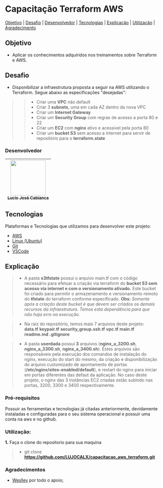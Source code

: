 # Capacitação Terraform AWS
</h3>
<p align="center">
 <a href="#objetivo">Objetivo</a> |
 <a href="#desafio">Desafio</a> |
 <a href="#desenvolvedor">Desenvolvedor</a> |
 <a href="#tecnologias">Tecnologias</a> |
 <a href="#explicação">Explicação</a> |
 <a href="#utilização">Utilização</a> |
 <a href="#agradecimento">Agradecimento</a>
</p>


## Objetivo

- Aplicar os conhecimentos adquiridos nos treinamentos sobre Terraform e AWS.

## Desafio

- Disponibilizar a infraestrutura proposta a seguir na AWS utilizando o Terraform. Segue abaixo as especificações "desejadas":


>> - Criar uma **VPC** não default
> >- Criar 3 **subnets**, uma em cada AZ dentro da nova VPC
>> - Criar um **Internet Gateway**
> >- Criar um **Security Group** com regras de acesso a porta 80 e 22
> >- Criar um **EC2** com **nginx** ativo e acessivel pela porta 80
> >- Criar um **bucket S3** sem acesso a internet para servir de repositório para o **terraform.state**

### Desenvolvedor

|[<img src="https://avatars.githubusercontent.com/u/67441115?v=4" width=115 > <br> <sub> Lucio José Cabianca </sub>](https://github.com/LUJOCALX)| 
| -------- |

## Tecnologias

Plataformas e Tecnologias que utilizamos para desenvolver este projeto:

- [AWS](https://aws.amazon.com/)
- [Linux (Ubuntu)](https://ubuntu.com/)
- [Git](https://www.github.com/)
- [VSCode](https://code.visualstudio.com/download)

## Explicação

>- A pasta **s3tfstate** possui o arquivo main.tf com o código necessário para efetuar a criação via terraform do **bucket S3 sem acesso via internet e com o versionamento ativado.** Este bucket foi criado para permitir o armazenamento e versionamento  remoto do **tfstate** do terraform conforme especificado. 
**Obs:** *Somente após a criação deste bucket é que devem ser criados os demais recursos da infraestrutura. Temos esta dependência para que não haja erro na execução.*

>- Na raiz do repositório, temos mais 7 arquivos deste projeto:
>**data.tf**
>**keypair.tf**
>**security_group.ssh.tf**
>**vpc.tf**
>**main.tf**
>**readme.md**
>**.gitignore**


>- A pasta **userdada** possui **3** arquivos (**nginx_a_3200.sh**, **nginx_a_3300.sh**, **nginx_a_3400.sh**).
> Estes arquivos são responsáveis pela execução dos comandos de instalação do nginx, execução do start do mesmo, da criação e disponibilização do arquivo customizado de apontamento de portas (**/etc/nginx/sites-enabled/default**), e restart do nginx para iniciar em portas diferentes das defaut da aplicação. No caso deste projeto, o nginx das 3 instâncias EC2 criadas estão subindo nas portas, 3200, 3300 e 3400 respectivamente.

### Pré-requisitos

Possuir as ferramentas e tecnologias já citadas anteriormente, devidamente instaladas e configuradas para o seu sistema operacional e possuir uma conta na aws e no github.

### Utilização:

**1.** Faça o clone do repositorio para sua maquina

>- git clone **https://github.com/LUJOCALX/capacitacao_aws_terraform.git**


### Agradecimentos
- [Weslley](https://github.com/weslleyfs) por todo o apoio;